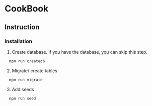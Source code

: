 # CookBook

## Instruction 

### Installation

1. Create database. If you have the database, you can skip this step.

```sh
  npm run createdb
```

2. Migrate/ create tables

```sh
  npm run migrate
```

3. Add seeds

```sh
  npm run seed
```